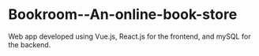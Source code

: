 # Bookroom--An-online-book-store
Web app developed using Vue.js, React.js for the frontend, and mySQL for the backend.
